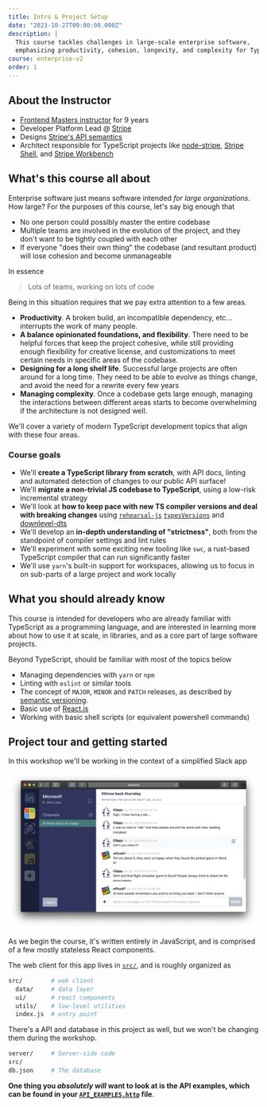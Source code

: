```yaml
---
title: Intro & Project Setup
date: "2023-10-27T09:00:00.000Z"
description: |
  This course tackles challenges in large-scale enterprise software,
  emphasizing productivity, cohesion, longevity, and complexity for TypeScript developers.
course: enterprise-v2
order: 1
---
```


## About the Instructor

- [Frontend Masters instructor](https://frontendmasters.com/teachers/mike-north/) for 9 years
- Developer Platform Lead @ [Stripe](https://stripe.com)
- Designs [Stripe's API semantics](https://stripe.com/docs/api)
- Architect responsible for TypeScript projects like [node-stripe](https://github.com/stripe/stripe-node), [Stripe Shell](https://stripe.sh/), and [Stripe Workbench](https://workbench.stripe.dev/)

## What's this course all about

Enterprise software just means software intended _for large organizations_. How large? For the purposes of this course, let's say big enough that

- No one person could possibly master the entire codebase
- Multiple teams are involved in the evolution of the project, and they don't want to be tightly coupled with each other
- If everyone "does their own thing" the codebase (and resultant product) will lose cohesion and become unmanageable

In essence

> Lots of teams, working on lots of code

Being in this situation requires that we pay extra attention to a few areas.

- **Productivity**. A broken build, an incompatible dependency, etc... interrupts the work of many people.
- **A balance opinionated foundations, and flexibility**. There need to be helpful forces that keep the project cohesive, while still providing enough flexibility for creative license, and customizations to meet certain needs in specific areas of the codebase.
- **Designing for a long shelf life**. Successful large projects are often around for a long time. They need to be able to evolve as things change, and avoid the need for a rewrite every few years
- **Managing complexity**. Once a codebase gets large enough, managing the interactions between different areas starts to become overwhelming if the architecture is not designed well.

We'll cover a variety of modern TypeScript development topics that align with these four areas.

### Course goals

- We'll **create a TypeScript library from scratch**, with API docs, linting and automated detection of changes to our public API surface!
- We'll **migrate a non-trivial JS codebase to TypeScript**, using a low-risk incremental strategy
- We'll look at **how to keep pace with new TS compiler versions and deal with breaking changes** using [`rehearsal-js`](https://github.com/rehearsal-js/rehearsal-js) [`typesVersions`](https://www.typescriptlang.org/docs/handbook/declaration-files/publishing.html#multiple-fields) and [downlevel-dts](https://github.com/sandersn/downlevel-dts)
- We'll develop an **in-depth understanding of "strictness"**, both from the standpoint of compiler settings and lint rules
- We'll experiment with some exciting new tooling like `swc`, a rust-based TypeScript compiler that can run significantly faster
- We'll use `yarn`'s built-in support for workspaces, allowing us to focus in on sub-parts of a large project and work locally

## What you should already know

This course is intended for developers who are already familiar with TypeScript
as a programming language, and are interested in learning more about how
to use it at scale, in libraries, and as a core part of large software projects.

Beyond TypeScript, should be familiar with most of the topics below

- Managing dependencies with `yarn` or `npm`
- Linting with `eslint` or similar tools
- The concept of `MAJOR`, `MINOR` and `PATCH` releases, as described by [semantic versioning](https://semver.org/#summary).
- Basic use of [React.js](https://react.dev/)
- Working with basic shell scripts (or equivalent powershell commands)

## Project tour and getting started

In this workshop we'll be working in the context of a simplified Slack app

![project screenshot](./img/project_screenshot.png)

As we begin the course, it's written entirely in JavaScript, and is comprised of a few mostly stateless React components.

The web client for this app lives in [`src/`](https://github.com/mike-north/typescript-courses/blob/main/packages/chat/src/), and is roughly organized as

```bash
src/        # web client
  data/     # data layer
  ui/       # react components
  utils/    # low-level utilities
  index.js  # entry point
```

There's a API and database in this project as well, but we won't be changing them during the workshop.

```bash
server/     # Server-side code
src/
db.json     # The database
```

**One thing you _absolutely will_ want to look at is the API examples, which can be found in your [`API_EXAMPLES.http`](https://github.com/mike-north/typescript-courses/blob/main/packages/chat/API_EXAMPLES.http) file**.
